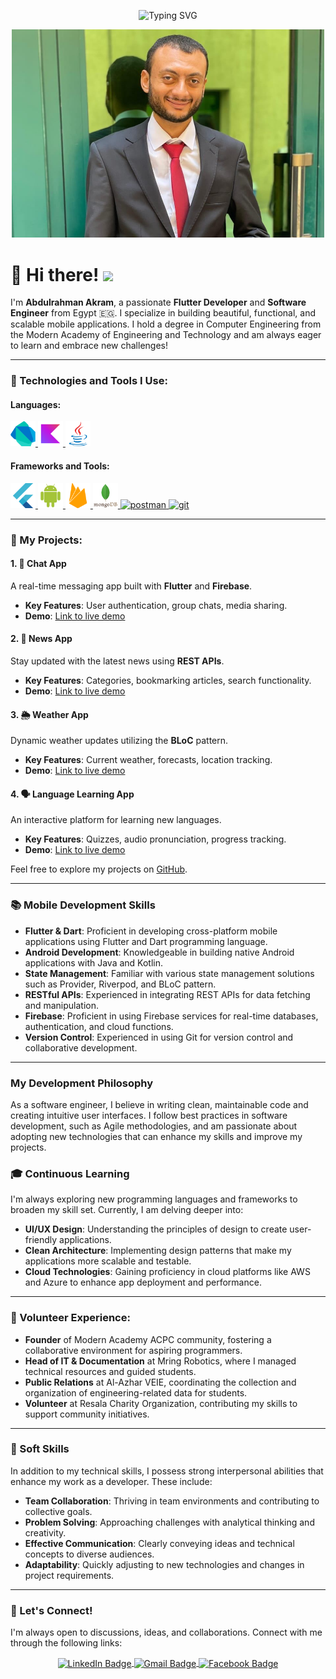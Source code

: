 <!-- Header with Animation -->

<p align="center">
  <img src="https://readme-typing-svg.herokuapp.com?color=%2336BCF7&lines=Welcome+to+my+GitHub!+I'm+Abdulrahman+Akram;Flutter+Developer+and+Software+Engineer" alt="Typing SVG">
</p>

<p align="center">
  <img src="https://github.com/Abdoakram512/Abdulrahman-Akram/blob/4759556419292a97528761bdfc4ada31f085bc54/photo.jpg" alt="Coder GIF" width="500">
</p>

# 👋 Hi there! <img src="https://user-images.githubusercontent.com/42378118/110234147-e3259600-7f4e-11eb-95be-0c4047144dea.gif" width="30">

I'm **Abdulrahman Akram**, a passionate **Flutter Developer** and **Software Engineer** from Egypt 🇪🇬. I specialize in building beautiful, functional, and scalable mobile applications. I hold a degree in Computer Engineering from the Modern Academy of Engineering and Technology and am always eager to learn and embrace new challenges!

---

### 🎉 Technologies and Tools I Use:

#### Languages:
<p align="left">
  <a href="https://dart.dev/" target="_blank"> <img src="https://raw.githubusercontent.com/devicons/devicon/master/icons/dart/dart-original.svg" alt="dart" width="40" height="40"/> </a>
  <a href="https://kotlinlang.org/" target="_blank"> <img src="https://raw.githubusercontent.com/devicons/devicon/master/icons/kotlin/kotlin-original.svg" alt="kotlin" width="40" height="40"/> </a>
  <a href="https://developer.android.com/" target="_blank"> <img src="https://raw.githubusercontent.com/devicons/devicon/master/icons/java/java-original.svg" alt="java" width="40" height="40"/> </a>
</p>

#### Frameworks and Tools:
<p align="left">
  <a href="https://flutter.dev/" target="_blank"> <img src="https://raw.githubusercontent.com/devicons/devicon/master/icons/flutter/flutter-original.svg" alt="flutter" width="40" height="40"/> </a>
  <a href="https://developer.android.com/" target="_blank"> <img src="https://raw.githubusercontent.com/devicons/devicon/master/icons/android/android-original.svg" alt="android" width="40" height="40"/> </a>
  <a href="https://firebase.google.com/" target="_blank"> <img src="https://raw.githubusercontent.com/devicons/devicon/master/icons/firebase/firebase-plain.svg" alt="firebase" width="40" height="40"/> </a>
  <a href="https://www.mongodb.com/" target="_blank"> <img src="https://raw.githubusercontent.com/devicons/devicon/master/icons/mongodb/mongodb-original-wordmark.svg" alt="mongodb" width="40" height="40"/> </a>
  <a href="https://www.postman.com/" target="_blank"> <img src="https://www.vectorlogo.zone/logos/getpostman/getpostman-icon.svg" alt="postman" width="40" height="40"/> </a>
  <a href="https://git-scm.com/" target="_blank"> <img src="https://www.vectorlogo.zone/logos/git-scm/git-scm-icon.svg" alt="git" width="40" height="40"/> </a>
</p>

---

### 🚀 My Projects:

#### 1. 💬 Chat App
A real-time messaging app built with **Flutter** and **Firebase**. 
- **Key Features**: User authentication, group chats, media sharing.
- **Demo**: [Link to live demo](#)

#### 2. 📰 News App
Stay updated with the latest news using **REST APIs**. 
- **Key Features**: Categories, bookmarking articles, search functionality.
- **Demo**: [Link to live demo](#)

#### 3. 🌦️ Weather App
Dynamic weather updates utilizing the **BLoC** pattern. 
- **Key Features**: Current weather, forecasts, location tracking.
- **Demo**: [Link to live demo](#)

#### 4. 🗣️ Language Learning App
An interactive platform for learning new languages. 
- **Key Features**: Quizzes, audio pronunciation, progress tracking.
- **Demo**: [Link to live demo](#)

Feel free to explore my projects on [GitHub](https://github.com/Abdoakram512).

---

### 📚 Mobile Development Skills

- **Flutter & Dart**: Proficient in developing cross-platform mobile applications using Flutter and Dart programming language.
- **Android Development**: Knowledgeable in building native Android applications with Java and Kotlin.
- **State Management**: Familiar with various state management solutions such as Provider, Riverpod, and BLoC pattern.
- **RESTful APIs**: Experienced in integrating REST APIs for data fetching and manipulation.
- **Firebase**: Proficient in using Firebase services for real-time databases, authentication, and cloud functions.
- **Version Control**: Experienced in using Git for version control and collaborative development.

---

### My Development Philosophy

As a software engineer, I believe in writing clean, maintainable code and creating intuitive user interfaces. I follow best practices in software development, such as Agile methodologies, and am passionate about adopting new technologies that can enhance my skills and improve my projects. 

### 🎓 Continuous Learning

I'm always exploring new programming languages and frameworks to broaden my skill set. Currently, I am delving deeper into:

- **UI/UX Design**: Understanding the principles of design to create user-friendly applications.
- **Clean Architecture**: Implementing design patterns that make my applications more scalable and testable.
- **Cloud Technologies**: Gaining proficiency in cloud platforms like AWS and Azure to enhance app deployment and performance.

---

### 💼 Volunteer Experience:

- **Founder** of Modern Academy ACPC community, fostering a collaborative environment for aspiring programmers.
- **Head of IT & Documentation** at Mring Robotics, where I managed technical resources and guided students.
- **Public Relations** at Al-Azhar VEIE, coordinating the collection and organization of engineering-related data for students.
- **Volunteer** at Resala Charity Organization, contributing my skills to support community initiatives.

---

### 🌟 Soft Skills

In addition to my technical skills, I possess strong interpersonal abilities that enhance my work as a developer. These include:

- **Team Collaboration**: Thriving in team environments and contributing to collective goals.
- **Problem Solving**: Approaching challenges with analytical thinking and creativity.
- **Effective Communication**: Clearly conveying ideas and technical concepts to diverse audiences.
- **Adaptability**: Quickly adjusting to new technologies and changes in project requirements.

---

### 💬 Let's Connect!

I'm always open to discussions, ideas, and collaborations. Connect with me through the following links:

<p align="center">
  <a href="https://linkedin.com/in/abdulrahman-akram-94b64b1a8/" target="blank">
    <img align="center" src="https://img.shields.io/badge/LinkedIn-%230077B5.svg?style=for-the-badge&logo=linkedin&logoColor=white" alt="LinkedIn Badge"/>
  </a>
  <a href="mailto:abdoakramsami2020@gmail.com" target="blank">
    <img align="center" src="https://img.shields.io/badge/Email-%23D14836.svg?style=for-the-badge&logo=gmail&logoColor=white" alt="Gmail Badge"/>
  </a>
  <a href="https://www.facebook.com/" target="blank">
    <img align="center" src="https://img.shields.io/badge/Facebook-%23blue.svg?style=for-the-badge&logo=facebook&logoColor=white" alt="Facebook Badge"/>
  </a>
</p>
